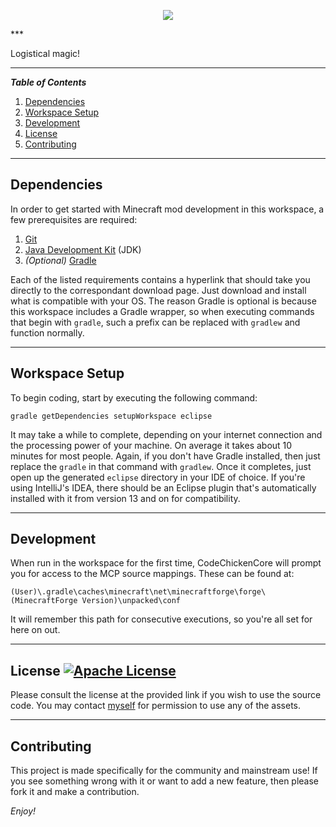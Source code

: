 <p align="center"><img src="http://i1064.photobucket.com/albums/u370/MegaT145/Magistics/logo.png"/></p>
***

Logistical magic!

---
**_Table of Contents_**

1. [Dependencies](https://github.com/T145/magistics#dependencies)
2. [Workspace Setup](https://github.com/T145/magistics#workspace-setup)
3. [Development](https://github.com/T145/magistics#development)
4. [License](https://github.com/T145/magistics#development)
5. [Contributing](https://github.com/T145/magistics#contributing)

---

## Dependencies

In order to get started with Minecraft mod development in this workspace, a few prerequisites are required:

1. [Git](https://git-scm.com/downloads)
2. [Java Development Kit](http://www.oracle.com/technetwork/java/javase/downloads/jdk8-downloads-2133151.html) (JDK)
3. *(Optional)* [Gradle](http://gradle.org/gradle-download/)

Each of the listed requirements contains a hyperlink that should take you directly to the correspondant download page. Just download and install what is compatible with your OS. The reason Gradle is optional is because this workspace includes a Gradle wrapper, so when executing commands that begin with `gradle`, such a prefix can be replaced with `gradlew` and function normally.

---

## Workspace Setup

To begin coding, start by executing the following command:
```
gradle getDependencies setupWorkspace eclipse
```
It may take a while to complete, depending on your internet connection and the processing power of your machine. On average it takes about 10 minutes for most people. Again, if you don't have Gradle installed, then just replace the `gradle` in that command with `gradlew`. Once it completes, just open up the generated `eclipse` directory in your IDE of choice. If you're using IntelliJ's IDEA, there should be an Eclipse plugin that's automatically installed with it from version 13 and on for compatibility.

---

## Development

When run in the workspace for the first time, CodeChickenCore will prompt you for access to the MCP source mappings. These can be found at:
```
(User)\.gradle\caches\minecraft\net\minecraftforge\forge\(MinecraftForge Version)\unpacked\conf
```
It will remember this path for consecutive executions, so you're all set for here on out.

---

## License [![Apache License](http://img.shields.io/badge/license-Apache--2-blue.svg?style=flat)](http://www.apache.org/licenses/LICENSE-2.0)

Please consult the license at the provided link if you wish to use the source code. You may contact [myself](https://github.com/T145) for permission to use any of the assets.

---

## Contributing

This project is made specifically for the community and mainstream use! If you see something wrong with it or want to add a new feature, then please fork it and make a contribution.

*Enjoy!*
